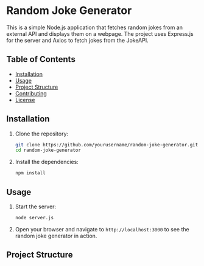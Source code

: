 # Random Joke Generator

This is a simple Node.js application that fetches random jokes from an external API and displays them on a webpage. The project uses Express.js for the server and Axios to fetch jokes from the JokeAPI.

## Table of Contents

- [Installation](#installation)
- [Usage](#usage)
- [Project Structure](#project-structure)
- [Contributing](#contributing)
- [License](#license)

## Installation

1. Clone the repository:
    ```sh
    git clone https://github.com/yourusername/random-joke-generator.git
    cd random-joke-generator
    ```

2. Install the dependencies:
    ```sh
    npm install
    ```

## Usage

1. Start the server:
    ```sh
    node server.js
    ```

2. Open your browser and navigate to `http://localhost:3000` to see the random joke generator in action.

## Project Structure
